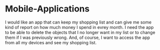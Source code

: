 # Mobile-Applications

I would like an app that can keep my shopping list and can give me some kind of report on how much money I spend in evrey month. I need the app to be able to delete the objects that I no longer want in my list or to change them if I was previously wrong. And, of course, I want to access the app from all my devices and see my shopping list.
